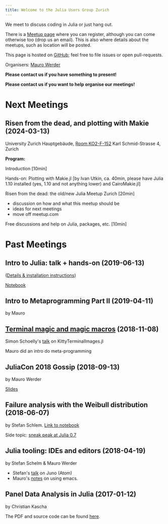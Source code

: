```yaml
---
title: Welcome to the Julia Users Group Zurich
---
```


We meet to discuss coding in Julia or just hang out.

There is a
[Meetup page](https://www.meetup.com/de-DE/Zurich-Julia-User-Group/)
where you can register, although you can come otherwise too (drop us
an email).  This is also where details about the meetups, such as location will be posted.

This page is hosted on [GitHub](https://github.com/julia-users-zurich/julia-users-zurich.github.io); feel free to file issues or open pull-requests.

Organisers: [Mauro Werder](https://github.com/mauro3/)

**Please contact us if you have something to present!**

**Please contact us if you want to help organise our meetings!**

# Next Meetings

## Risen from the dead, and plotting with Makie (2024-03-13)

University Zurich Hauptgebäude, [Room KO2-F-152](https://julia-users-zurich.github.io/misc/uzh-k02-building.html)
Karl Schmid-Strasse 4, Zurich

**Program:**

Introduction [10min]

Hands-on: Plotting with Makie.jl [by Ivan Utkin, ca. 40min, please have Julia 1.10 installed (yes, 1.10 and not anything lower) and CairoMakie.jl]

Risen from the dead: the old/new Julia Meetup Zurich [20min]
- discussion on how and what this meetup should be
- ideas for next meetings
- move off meetup.com

Free discussions and help on Julia, packages, etc. [10min]

# Past Meetings

## Intro to Julia: talk + hands-on (2019-06-13)

([Details & installation instructions](https://www.meetup.com/Zurich-Julia-User-Group/events/259098186/))

[Notebook](https://gist.github.com/mauro3/6089af612380cb39ca00016d4f632cc2)

## Intro to Metaprogramming Part II (2019-04-11)
by Mauro

## [Terminal magic and magic macros](https://www.meetup.com/Zurich-Julia-User-Group/events/256038057) (2018-11-08)

Simon Schoelly's [talk](https://raw.githubusercontent.com/julia-users-zurich/julia-users-zurich.github.io/master/talks/KittyTerminalImages.jl.pdf) on
KittyTerminalImages.jl

Mauro did an intro do meta-programming

## JuliaCon 2018 Gossip (2018-09-13)
by Mauro Werder

[Slides](talks/talk-2018-09-13/slides.md)

## Failure analysis with the Weibull distribution (2018-06-07)
by Stefan Schlem. [Link to notebook](https://github.com/julia-users-zurich/julia-users-zurich.github.io/blob/master/talks/talk-2018-06/ju_talk_weibull.ipynb)

Side topic: [sneak peak at Julia 0.7](talks/talk-2018-06/julia-07.md)

## Julia tooling: IDEs and editors (2018-04-19)
by Stefan Schelm & Mauro Werder

- Stefan's [talk](https://raw.githubusercontent.com/julia-users-zurich/julia-users-zurich.github.io/master/talks/talk-2018-04/Julia_IDEs.pdf) on Juno (Atom)
- Mauro's [notes](talks/talk-2018-04/emacs.md) on using emacs.

## Panel Data Analysis in Julia (2017-01-12)
by Christian Kascha

The PDF and source code can be found [here](https://github.com/julia-users-zurich/julia-users-zurich.github.io/tree/master/talks/talk-2017-01).
